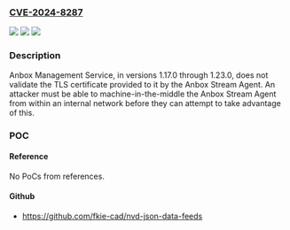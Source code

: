 ### [CVE-2024-8287](https://cve.mitre.org/cgi-bin/cvename.cgi?name=CVE-2024-8287)
![](https://img.shields.io/static/v1?label=Product&message=Anbox%20Cloud&color=blue)
![](https://img.shields.io/static/v1?label=Version&message=1.17.0%3C%201.23.1%20&color=brighgreen)
![](https://img.shields.io/static/v1?label=Vulnerability&message=CWE-295&color=brighgreen)

### Description

Anbox Management Service, in versions 1.17.0 through 1.23.0, does not validate the TLS certificate provided to it by the Anbox Stream Agent. An attacker must be able to machine-in-the-middle the Anbox Stream Agent from within an internal network before they can attempt to take advantage of this.

### POC

#### Reference
No PoCs from references.

#### Github
- https://github.com/fkie-cad/nvd-json-data-feeds

